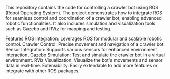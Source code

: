This repository contains the code for controlling a crawler bot using ROS (Robot Operating System). The project demonstrates how to integrate ROS for seamless control and coordination of a crawler bot, enabling advanced robotic functionalities. It also includes simulation and visualization tools such as Gazebo and RViz for mapping and testing.

Features
ROS Integration: Leverages ROS for modular and scalable robotic control.
Crawler Control: Precise movement and navigation of a crawler bot.
Sensor Integration: Supports various sensors for enhanced environment interaction.
Gazebo Simulation: Test and simulate the crawler bot in a virtual environment.
RViz Visualization: Visualize the bot's movements and sensor data in real-time.
Extensibility: Easily extendable to add more features or integrate with other ROS packages.
